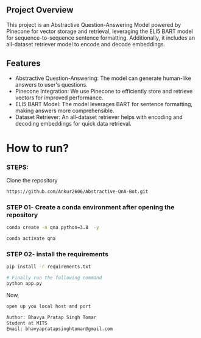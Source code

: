 ## Project Overview
This project is an Abstractive Question-Answering Model powered by Pinecone for vector storage and retrieval, leveraging the ELI5 BART model for sequence-to-sequence sentence formatting. Additionally, it includes an all-dataset retriever model to encode and decode embeddings. 

## Features
- Abstractive Question-Answering: The model can generate human-like answers to user's questions.
- Pinecone Integration: We use Pinecone to efficiently store and retrieve vectors for improved performance.
- ELI5 BART Model: The model leverages BART for sentence formatting, making answers more comprehensible.
- Dataset Retriever: An all-dataset retriever helps with encoding and decoding embeddings for quick data retrieval.

# How to run?
### STEPS:

Clone the repository

```bash
https://github.com/Ankur2606/Abstractive-QnA-Bot.git
```
### STEP 01- Create a conda environment after opening the repository

```bash
conda create -n qna python=3.8  -y
```

```bash
conda activate qna
```


### STEP 02- install the requirements
```bash
pip install -r requirements.txt
```


```bash
# Finally run the following command
python app.py
```

Now,
```bash
open up you local host and port
```


```bash
Author: Bhavya Pratap Singh Tomar
Student at MITS
Email: bhavyapratapsinghtomar@gmail.com

```